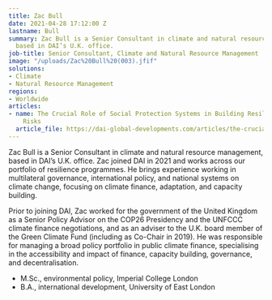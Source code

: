 ```yaml
---
title: Zac Bull
date: 2021-04-28 17:12:00 Z
lastname: Bull
summary: Zac Bull is a Senior Consultant in climate and natural resource management,
  based in DAI’s U.K. office.
job-title: Senior Consultant, Climate and Natural Resource Management
image: "/uploads/Zac%20Bull%20(003).jfif"
solutions:
- Climate
- Natural Resource Management
regions:
- Worldwide
articles:
- name: The Crucial Role of Social Protection Systems in Building Resilience to Climate
    Risks
  article_file: https://dai-global-developments.com/articles/the-crucial-role-of-social-protection-systems-in-building-resilience-to-climate-risks
---
```


Zac Bull is a Senior Consultant in climate and natural resource management, based in DAI’s U.K. office. Zac joined DAI in 2021 and works across our portfolio of resilience programmes. He brings experience working in multilateral governance, international policy, and national systems on climate change, focusing on climate finance, adaptation, and capacity building.

Prior to joining DAI, Zac worked for the government of the United Kingdom as a Senior Policy Advisor on the COP26 Presidency and the UNFCCC climate finance negotiations, and as an adviser to the U.K. board member of the Green Climate Fund (including as Co-Chair in 2019). He was responsible for managing a broad policy portfolio in public climate finance, specialising in the accessibility and impact of finance, capacity building, governance, and decentralisation.

* M.Sc., environmental policy, Imperial College London
* B.A., international development, University of East London